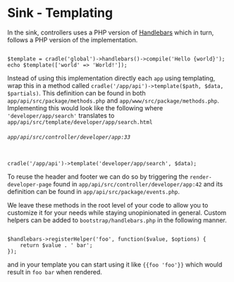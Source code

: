 # Sink - Templating

In the sink, controllers uses a PHP version of
[Handlebars](http://handlebarsjs.com/) which in turn, follows a PHP version
of the implementation.

```

$template = cradle('global')->handlebars()->compile('Hello {world}');
echo $template(['world' => 'World!']);

```

Instead of using this implementation directly each `app` using templating, wrap
this in a method called `cradle('/app/api')->template($path, $data, $partials)`.
This definition can be found in both `app/api/src/package/methods.php` and
`app/www/src/package/methods.php`. Implementing this would look like the
following where `'developer/app/search'` translates to
`app/api/src/template/developer/app/search.html`

###### `app/api/src/controller/developer/app:33`
```

cradle('/app/api')->template('developer/app/search', $data);

```

To reuse the header and footer we can do so by triggering the
`render-developer-page` found in `app/api/src/controller/developer/app:42` and
its definition can be found in `app/api/src/package/events.php`.

We leave these methods in the root level of your code to allow you to customize
it for your needs while staying unopinionated in general. Custom helpers can
be added to `bootstrap/handlebars.php` in the following manner.

```

$handlebars->registerHelper('foo', function($value, $options) {
    return $value . ' bar';
});

```

and in your template you can start using it like `{{foo 'foo'}}` which would
result in `foo bar` when rendered.
